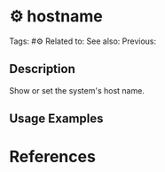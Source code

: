 # ⚙️ hostname

Tags: #⚙️
Related to:
See also:
Previous:

## Description

Show or set the system's host name.

## Usage Examples

### 

# References